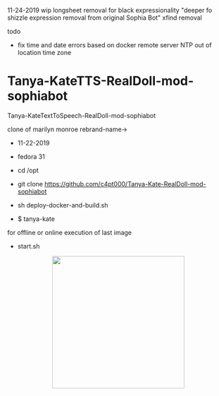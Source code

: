 11-24-2019
wip
longsheet removal for black expressionality "deeper fo shizzle expression removal from original Sophia Bot"
xfind removal

todo
* fix time and date errors based on docker remote server NTP out of location time zone

# Tanya-KateTTS-RealDoll-mod-sophiabot
Tanya-KateTextToSpeech-RealDoll-mod-sophiabot

clone of marilyn monroe rebrand-name->



* 11-22-2019
* fedora 31

* cd /opt

* git clone https://github.com/c4pt000/Tanya-Kate-RealDoll-mod-sophiabot

* sh deploy-docker-and-build.sh

* $ tanya-kate

for offline or online execution of last image
* start.sh 

<p align="center"><img src="https://i.imgur.com/RLgtbsH.png" width="300"></p>

